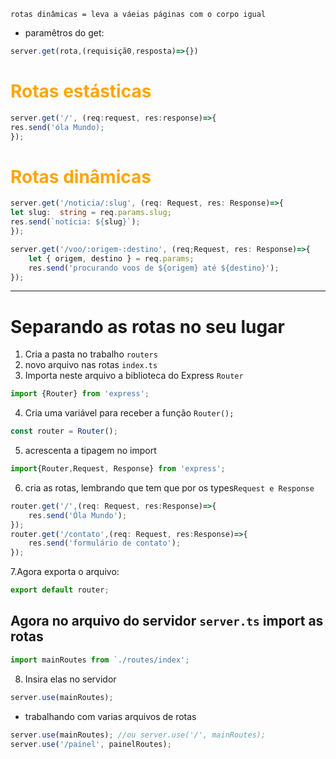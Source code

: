 ``rotas dinâmicas = leva a váeias páginas com o corpo igual``
- paramêtros do get:
```ts
server.get(rota,(requisiçã0,resposta)=>{})
```
# <span style="color:orange">Rotas estásticas</span>

```ts
server.get('/', (req:request, res:response)=>{
res.send('óla Mundo);
});
```

# <span style="color:orange">Rotas dinâmicas</span>


```ts
server.get('/noticia/:slug', (req: Request, res: Response)=>{
let slug:  string = req.params.slug;
res.send(`notícia: ${slug}`);
});
```


```ts
server.get('/voo/:origem-:destino', (req;Request, res: Response)=>{
	let { origem, destino } = req.params;
	res.send('procurando voos de ${origem} até ${destino}');
});
```
---
# Separando as rotas no seu lugar
1. Cria a pasta no trabalho ``routers``
2. novo arquivo nas rotas ``index.ts``
3. Importa neste arquivo a biblioteca do Express ``Router``

```ts
import {Router} from 'express';
```
4. Cria uma variável para receber a função ``Router();``
```ts
const router = Router();
```
5. acrescenta a tipagem no import
```ts
import{Router,Request, Response} from 'express';
```
6. cria as rotas, lembrando que tem que por os types``Request e Response``
```ts
router.get('/',(req: Request, res:Response)=>{
	res.send('Óla Mundo');
});
router.get('/contato',(req: Request, res:Response)=>{
	res.send('formulário de contato');
});
```
7.Agora exporta o arquivo:
```ts
export default router;
```
## Agora no arquivo do servidor ``server.ts`` import as rotas
```ts
import mainRoutes from `./routes/index';
```
8. Insira elas no servidor
```ts
server.use(mainRoutes);
```
- trabalhando com varias arquivos  de  rotas 
```ts
server.use(mainRoutes); //ou server.use('/', mainRoutes);
server.use('/painel', painelRoutes);
```
